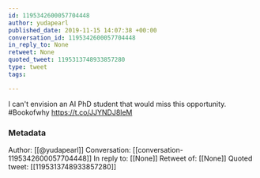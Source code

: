 ```yaml
---
id: 1195342600057704448
author: yudapearl
published_date: 2019-11-15 14:07:38 +00:00
conversation_id: 1195342600057704448
in_reply_to: None
retweet: None
quoted_tweet: 1195313748933857280
type: tweet
tags:

---
```


I can't envision an AI  PhD student that would miss this opportunity. #Bookofwhy https://t.co/JJYNDJ8leM

### Metadata

Author: [[@yudapearl]]
Conversation: [[conversation-1195342600057704448]]
In reply to: [[None]]
Retweet of: [[None]]
Quoted tweet: [[1195313748933857280]]
